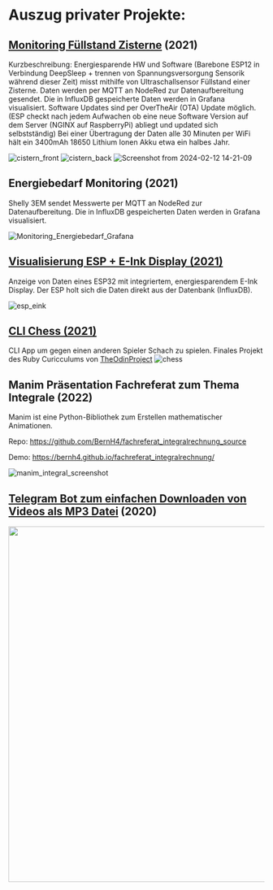 # Auszug privater Projekte:

## [Monitoring Füllstand Zisterne](https://github.com/BernH4/zisterne_fuellstand/tree/master) (2021)
Kurzbeschreibung: Energiesparende HW und Software (Barebone ESP12 in Verbindung DeepSleep + trennen von Spannungsversorgung Sensorik während dieser Zeit)  misst mithilfe von Ultraschallsensor Füllstand einer Zisterne.
Daten werden per MQTT an NodeRed zur Datenaufbereitung gesendet. Die in InfluxDB gespeicherte Daten werden in Grafana visualisiert.
Software Updates sind per OverTheAir (OTA) Update möglich. (ESP checkt nach jedem Aufwachen ob eine neue Software Version auf dem Server (NGINX auf RaspberryPi) abliegt und updated sich selbstständig)
Bei einer Übertragung der Daten alle 30 Minuten per WiFi hält ein 3400mAh 18650 Lithium Ionen Akku etwa ein halbes Jahr.

![cistern_front](https://github.com/BernH4/BernH4/assets/62931413/2a126f26-6f6a-4fc9-baca-ba43090b1766)
![cistern_back](https://github.com/BernH4/BernH4/assets/62931413/2d62dbe9-ac4e-4a2a-a791-7e6c0dc6853b)
![Screenshot from 2024-02-12 14-21-09](https://github.com/BernH4/BernH4/assets/62931413/faf14bab-7445-4ef0-b0dc-735b8c8c4129)



## Energiebedarf Monitoring (2021)
Shelly 3EM sendet Messwerte per MQTT an NodeRed zur Datenaufbereitung.  Die in InfluxDB gespeicherten Daten werden in Grafana visualisiert.

![Monitoring_Energiebedarf_Grafana](https://github.com/BernH4/BernH4/assets/62931413/d8489623-af4a-4144-a2ee-1d88653e28a1)


## [Visualisierung ESP + E-Ink Display (2021) ](https://github.com/BernH4/influx_to_eink_or_oled) 

Anzeige von Daten eines ESP32 mit integriertem, energiesparendem E-Ink Display.
Der ESP holt sich die Daten direkt aus der Datenbank (InfluxDB).

![esp_eink](https://github.com/BernH4/BernH4/assets/62931413/f439a9e5-fc76-42bc-863d-aa01ddf12cc5)



## [CLI Chess (2021)](https://github.com/BernH4/cli_chess)
CLI App um gegen einen anderen Spieler Schach zu spielen.
Finales Projekt des Ruby Curicculums von [TheOdinProject](https://www.theodinproject.com/paths/full-stack-ruby-on-rails/courses/ruby) 
![chess](https://github.com/BernH4/BernH4/assets/62931413/70552fb3-d149-4fb9-b5c1-3243ab109e7d)

## Manim Präsentation Fachreferat zum Thema Integrale (2022)
Manim ist eine Python-Bibliothek zum Erstellen mathematischer Animationen.

Repo: https://github.com/BernH4/fachreferat_integralrechnung_source

Demo: https://bernh4.github.io/fachreferat_integralrechnung/

![manim_integral_screenshot](https://github.com/BernH4/BernH4/assets/62931413/1c86b64a-b481-43c1-8cf2-a8d3974b45e3)

## [Telegram Bot zum einfachen Downloaden von Videos als MP3 Datei](https://github.com/BernH4/youtube-telegram) (2020)

<img src="https://github.com/BernH4/youtube-telegram/assets/62931413/458db7e9-1afa-48ee-9c77-ac7d94da115c" height="700" >
